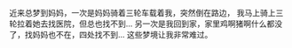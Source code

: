 近来总梦到妈妈，一次是妈妈骑着三轮车载着我，突然倒在路边， 我马上骑上三轮拉着她去找医院，但总也找不到...
另一次是我回到家，家里鸡啊猪啊什么都没了，找妈妈也不在，四处找不到...
这些梦境让我非常难过。
